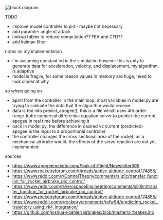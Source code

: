 ![block diagram](https://github.com/t-whiteley/ucl_rocket/tree/master/airbrakes/control_system/first_model/block_diagram.jpg?raw=True)


TODO
* improve model controller to pid - maybe not necessary
* add paramter angle of attack
* lookup tables to reduce computation?? FEA and CFD??
* add kalman filter

notes on my implementation
* i'm assuming constant cd in the simulation however this is only to generate data for acceleration, velocity, and displacement, my algorithm is adaptive
* model is fragile, for some reason values in memory are huge, need to look closer at why

so whats going on
* apart from the controller in the main loop, most variables in model.py are trying to simluate the data that the algorithm would receive
* data is fed into predict_apogee(), this is a file which uses 4th order runge-kutte numerical differential equation solver to predict the current apogee in real time before achieving it
* back in model.py, the difference in desired vs current (predicted) apogee is the input to a proportional controller
* the controller changes the cross sectional area of the rocket, as a mechanical airbrake would, the effects of the servo reaction are not yet implemented

sources
* https://www.apogeerockets.com/Peak-of-Flight/Newsletter599
* https://www.rocketryforum.com/threads/active-altitude-control.174855/
* https://www.reddit.com/r/ControlTheory/comments/sliz1c/transfer_function_for_rocket_airbrake_pid_control/
* https://www.reddit.com/r/AerospaceEngineering/comments/slj0lm/transfer_function_for_rocket_airbrake_pid_control/
* https://www.rocketryforum.com/threads/active-altitude-control.174855/
* https://www.reddit.com/r/rocketry/comments/rsfw64/predicting_rocket_trajectory_using_rk4_integration/
* https://github.com/joshua-koehler/airbrakes/blob/master/airbrakes.ino
